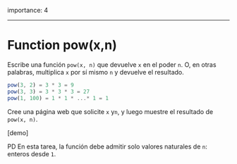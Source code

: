 importance: 4

---

# Function pow(x,n)

Escribe una función `pow(x, n)` que devuelve `x` en el poder `n`. O, en otras palabras, multiplica `x` por sí mismo `n` y devuelve el resultado.

```js
pow(3, 2) = 3 * 3 = 9
pow(3, 3) = 3 * 3 * 3 = 27
pow(1, 100) = 1 * 1 * ...* 1 = 1
```

Cree una página web que solicite `x` y`n`, y luego muestre el resultado de `pow(x, n)`.

[demo]

PD En esta tarea, la función debe admitir solo valores naturales de `n`: enteros desde `1`.
